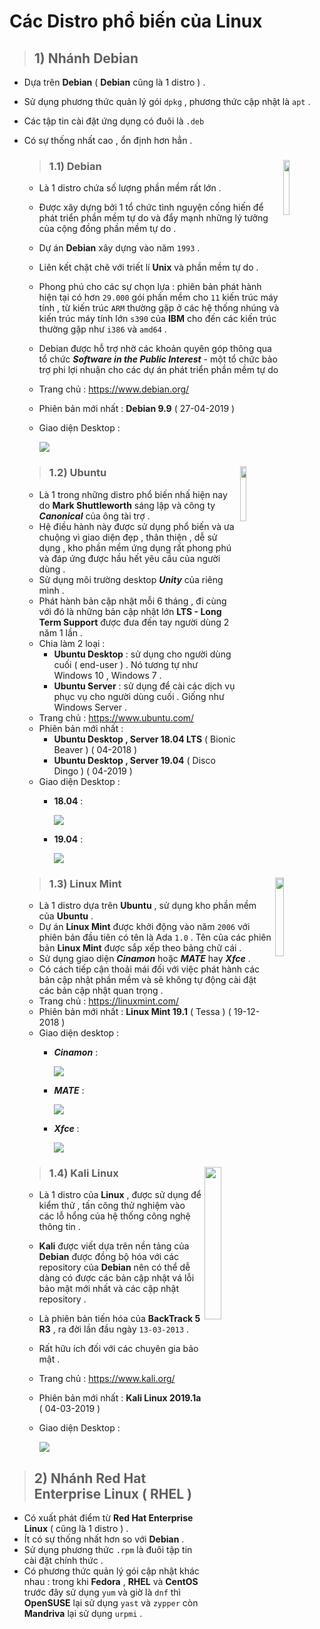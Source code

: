 # Các Distro phổ biến của Linux
> ## **1) Nhánh Debian**
- Dựa trên **Debian** ( **Debian** cũng là 1 distro ) .
- Sử dụng phương thức quản lý gói `dpkg` , phương thức cập nhật là `apt` .
- Các tập tin cài đặt ứng dụng có đuôi là `.deb`
- Có sự thống nhất cao , ổn định hơn hẳn .
    >### **1.1) Debian**                 <img src=https://i.imgur.com/95f1QMK.png align="right" width=15%>
    - Là 1 distro chứa số lượng phần mềm rất lớn .
    - Được xây dựng bởi 1 tổ chức tình nguyện cống hiến để phát triển phần mềm tự do và đẩy mạnh những lý tưởng của cộng đồng phần mềm tự do .
    - Dự án **Debian** xây dựng vào năm `1993` .
    - Liên kết chặt chẽ với triết lí **Unix** và phần mềm tự do .
    - Phong phú cho các sự chọn lựa : phiên bản phát hành hiện tại có hơn `29.000` gói phần mềm cho `11` kiến trúc máy tính , từ kiến trúc `ARM` thường gặp ở các hệ thống nhúng và kiến trúc máy tính lớn `s390` của **IBM** cho đến các kiến trúc thường gặp như `i386` và `amd64` .
    - Debian được hỗ trợ nhờ các khoản quyên góp thông qua tổ chức ***Software in the Public Interest*** - một tổ chức bảo trợ phi lợi nhuận cho các dự án phát triển phần mềm tự do
    - Trang chủ : https://www.debian.org/
    - Phiên bản mới nhất : **Debian 9.9** ( 27-04-2019 )
    - Giao diện Desktop :

        <img src=https://i.imgur.com/fPLVDYe.png>


    >### **1.2) Ubuntu**                 <img src=https://i.imgur.com/liUvh9Z.png align="right" width=15%>
    - Là 1 trong những distro phổ biến nhấ hiện nay do **Mark Shuttleworth** sáng lập và công ty ***Canonical*** của ông tài trợ .
    - Hệ điều hành này được sử dụng phổ biến và ưa chuộng vì giao diện đẹp , thân thiện , dễ sử dụng , kho phần mềm ứng dụng rất phong phú và đáp ứng được hầu hết yêu cầu của người dùng .
    - Sử dụng môi trường desktop ***Unity*** của riêng mình .
    - Phát hành bản cập nhật mỗi 6 tháng , đi cùng với đó là những bản cập nhật lớn **LTS - Long Term Support** được đưa đến tay người dùng 2 năm 1 lần .
    - Chia làm 2 loại :
        - **Ubuntu Desktop** : sử dụng cho người dùng cuối ( end-user ) . Nó tương tự như Windows 10 , Windows 7 .
        - **Ubuntu Server** : sử dụng để cài các dịch vụ phục vụ cho người dùng cuối . Giống như Windows Server .
    - Trang chủ : https://www.ubuntu.com/
    - Phiên bản mới nhất : 
        - **Ubuntu Desktop , Server 18.04 LTS** ( Bionic Beaver ) ( 04-2018 )
        - **Ubuntu Desktop , Server 19.04** ( Disco Dingo ) ( 04-2019 )
    - Giao diện Desktop :
        - **18.04** :

            <img src=https://i.imgur.com/gtDFrEo.jpg>
        - **19.04** :

            <img src=https://i.imgur.com/gAwsGwU.jpg>
    >### **1.3) Linux Mint**                 <img src=https://i.imgur.com/Vl6cn8E.png align="right" width=18%>
    - Là 1 distro dựa trên **Ubuntu** , sử dụng kho phần mềm của **Ubuntu** .
    - Dự án **Linux Mint** được khởi động vào năm `2006` với phiên bản đầu tiên có tên là Ada `1.0` . Tên của các phiên bản **Linux Mint** được sắp xếp theo bảng chữ cái .
    - Sử dụng giao diện ***Cinamon*** hoặc ***MATE*** hay ***Xfce*** .
    - Có cách tiếp cận thoải mái đối với việc phát hành các bản cập nhật phần mềm và sẽ không tự động cài đặt các bản cập nhật quan trọng .
    - Trang chủ : https://linuxmint.com/
    - Phiên bản mới nhất : **Linux Mint 19.1** ( Tessa ) ( 19-12-2018 )
    - Giao diện desktop :
        - ***Cinamon*** :

            <img src=https://i.imgur.com/CwnSNjZ.png>

        - ***MATE*** :

            <img src=https://i.imgur.com/cllMpCi.png>

        - ***Xfce*** :

            <img src=https://i.imgur.com/hJNNvrQ.png>

    >### **1.4) Kali Linux**                 <img src=https://i.imgur.com/ERRzUbHl.png align="right" width=25%>
    - Là 1 distro của **Linux** , được sử dụng để kiểm thử , tấn công thử nghiệm vào các lỗ hổng của hệ thống công nghệ thông tin .
    - **Kali** được viết dựa trên nền tảng của **Debian** được đồng bộ hóa với các repository của **Debian** nên có thể dễ dàng có được các bản cập nhật vá lỗi bảo mật mới nhất và các cập nhật repository .
    - Là phiên bản tiến hóa của **BackTrack 5 R3** , ra đời lần đầu ngày `13-03-2013` .
    - Rất hữu ích đối với các chuyên gia bảo mật .
    - Trang chủ : https://www.kali.org/
    - Phiên bản mới nhất : **Kali Linux 2019.1a** ( 04-03-2019 )
    - Giao diện Desktop :

        <img src=https://i.imgur.com/X29UsyC.png>

> ## **2) Nhánh Red Hat Enterprise Linux ( RHEL )**
- Có xuất phát điểm từ **Red Hat Enterprise Linux** ( cũng là 1 distro ) .
- Ít có sự thống nhất hơn so với **Debian** .
- Sử dụng phương thức `.rpm` là đuôi tập tin cài đặt chính thức .
- Có phương thức quản lý gói cập nhật khác nhau : trong khi **Fedora** , **RHEL** và **CentOS** trước đây sử dụng `yum` và giờ là `dnf` thì **OpenSUSE** lại sử dụng `yast` và `zypper` còn **Mandriva** lại sử dụng `urpmi` .